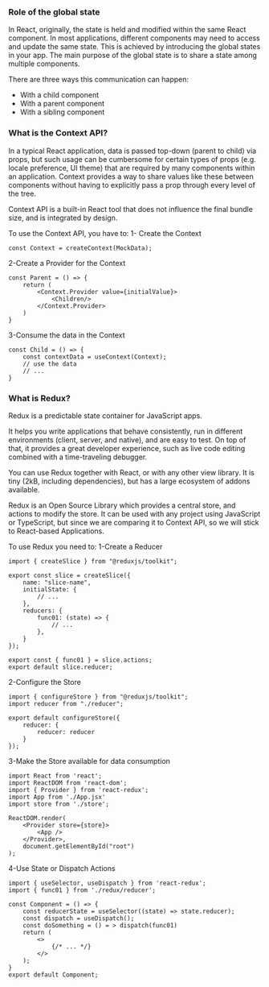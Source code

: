 ### Role of the global state
In React, originally, the state is held and modified within the same React component. In most applications, different components may need to access and update the same state. This is achieved by introducing the global states in your app. The main purpose of the global state is to share a state among multiple components.

There are three ways this communication can happen:

- With a child component
- With a parent component
- With a sibling component

### What is the Context API?
In a typical React application, data is passed top-down (parent to child) via props, but such usage can be cumbersome for certain types of props (e.g. locale preference, UI theme) that are required by many components within an application. Context provides a way to share values like these between components without having to explicitly pass a prop through every level of the tree.

Context API is a built-in React tool that does not influence the final bundle size, and is integrated by design.

To use the Context API, you have to:
1- Create the Context
```
const Context = createContext(MockData);

```
2-Create a Provider for the Context
```
const Parent = () => {
    return (
        <Context.Provider value={initialValue}>
            <Children/>
        </Context.Provider>
    )
}
```
3-Consume the data in the Context
```
const Child = () => {
    const contextData = useContext(Context);
    // use the data
    // ...
}
```

### What is Redux?
Redux is a predictable state container for JavaScript apps.

It helps you write applications that behave consistently, run in different environments (client, server, and native), and are easy to test. On top of that, it provides a great developer experience, such as live code editing combined with a time-traveling debugger.

You can use Redux together with React, or with any other view library. It is tiny (2kB, including dependencies), but has a large ecosystem of addons available.

Redux is an Open Source Library which provides a central store, and actions to modify the store. It can be used with any project using JavaScript or TypeScript, but since we are comparing it to Context API, so we will stick to React-based Applications.

To use Redux you need to:
1-Create a Reducer
```
import { createSlice } from "@reduxjs/toolkit";

export const slice = createSlice({
    name: "slice-name",
    initialState: {
        // ...
    },
    reducers: {
        func01: (state) => {
            // ...
        },
    }
});

export const { func01 } = slice.actions;
export default slice.reducer;
```
2-Configure the Store
```
import { configureStore } from "@reduxjs/toolkit";
import reducer from "./reducer";

export default configureStore({
    reducer: {
        reducer: reducer
    }
});
```
3-Make the Store available for data consumption
```
import React from 'react';
import ReactDOM from 'react-dom';
import { Provider } from 'react-redux';
import App from './App.jsx'
import store from './store';

ReactDOM.render(
    <Provider store={store}>
        <App />
    </Provider>,
    document.getElementById("root")
);
```
4-Use State or Dispatch Actions
```
import { useSelector, useDispatch } from 'react-redux';
import { func01 } from './redux/reducer';

const Component = () => {
    const reducerState = useSelector((state) => state.reducer);
    const dispatch = useDispatch();
    const doSomething = () = > dispatch(func01)  
    return (
        <>
            {/* ... */}
        </>
    );
}
export default Component;
```
